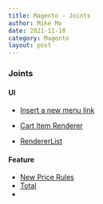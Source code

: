 ```yaml
---
title: Magento - Joints
author: Mike Mo
date: 2021-11-18
category: Magento
layout: post
---
```


### Joints

#### UI
- [Insert a new menu link](2021-11-18-mage-UI-Customer-Account-Menu.md)

- [Cart Item Renderer](2021-11-18-mage-Checkout-Cart-Item.md)
- [RendererList]()
#### Feature
- [New Price Rules](2021-11-05-mage-price-rules.md)
- [Total](2021-11-12-mage-Total.md)
- 
